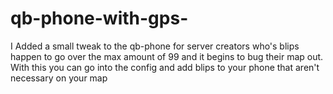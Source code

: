 # qb-phone-with-gps-
I Added a small tweak to the qb-phone for server creators who's blips happen to go over the max amount of 99 and it begins to bug their map out.  With this you can go into the config and add blips to your phone that aren't necessary on your map
